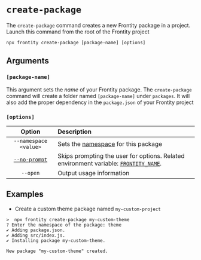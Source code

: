 # `create-package`

The `create-package` command creates a new Frontity package in a project. Launch this command from the root of the Frontity project

```text
npx frontity create-package [package-name] [options]
```

## Arguments

### **`[package-name]`**

This argument sets the _name_ of your Frontity package. The `create-package` command will create a folder named `[package-name]` under `packages`. It will also add the proper dependency in the `package.json` of your Frontity project

### **`[options]`**

| Option | Description |
| :---: | :--- |
| `--namespace <value>` | Sets the [namespace](https://docs.frontity.org/learning-frontity/namespaces) for this package |
| [`--no-prompt`](../README.md#frontity_name) | Skips prompting the user for options. Related environment variable: [`FRONTITY_NAME`](../README.md#frontity_name).|
| `--open` | Output usage information |

## Examples

* Create a custom theme package named `my-custom-project`

```text
>  npx frontity create-package my-custom-theme
? Enter the namespace of the package: theme
✔ Adding package.json.
✔ Adding src/index.js.
✔ Installing package my-custom-theme.

New package "my-custom-theme" created.
```

